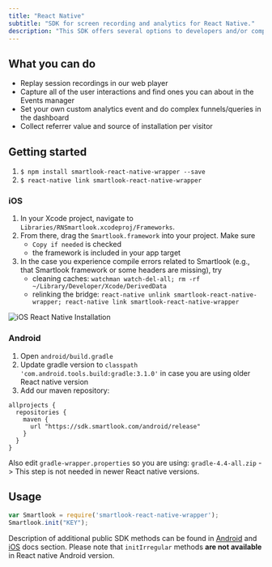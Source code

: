 ```yaml
---
title: "React Native"
subtitle: "SDK for screen recording and analytics for React Native."
description: "This SDK offers several options to developers and/or companies."
---
```


## What you can do

* Replay session recordings in our web player
* Capture all of the user interactions and find ones you can about in the Events manager
* Set your own custom analytics event and do complex funnels/queries in the dashboard
* Collect referrer value and source of installation per visitor

## Getting started

1. `$ npm install smartlook-react-native-wrapper --save`
2. `$ react-native link smartlook-react-native-wrapper`

### iOS

1. In your Xcode project, navigate to `Libraries/RNSmartlook.xcodeproj/Frameworks`.
1. From there, drag the `Smartlook.framework` into your project. Make sure 
    - `Copy if needed` is checked
    - the framework is included in your app target
1. In the case you experience compile errors related to Smartlook (e.g., that Smartlook framework or some headers are missing), try
    - cleaning caches: `watchman watch-del-all; rm -rf ~/Library/Developer/Xcode/DerivedData`
    - relinking the bridge: `react-native unlink smartlook-react-native-wrapper; react-native link smartlook-react-native-wrapper`

![iOS React Native Installation](https://smartlook.github.io/docs/sdk/ios-react-native-installation.png)

### Android

1. Open `android/build.gradle`
2. Update gradle version to `classpath 'com.android.tools.build:gradle:3.1.0'` in case you are using older React native version
3. Add our maven repository:

```android
allprojects {
  repositories {
    maven {
      url "https://sdk.smartlook.com/android/release"
    }
  }
}
```

Also edit `gradle-wrapper.properties` so you are using: `gradle-4.4-all.zip` -> This step is not needed in newer React native versions. 

## Usage

```js
var Smartlook = require('smartlook-react-native-wrapper');
Smartlook.init("KEY");
```

Description of additional public SDK methods can be found in <a href="https://smartlook.github.io/docs/sdk/android/">Android</a> and <a href="https://smartlook.github.io/docs/sdk/ios/">iOS</a> docs section. Please note that `initIrregular` methods **are not available** in React native Android version.
